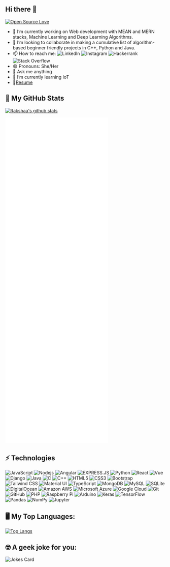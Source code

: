 ## Hi there 👋
[![Open Source Love](https://badges.frapsoft.com/os/v1/open-source.svg?v=102)](https://github.com/ellerbrock/open-source-badge/)

- 🔭 I’m currently working on Web development with MEAN and MERN stacks, Machine Learning and Deep Learning Algorithms.
- 👯 I’m looking to collaborate in making a cumulative list of algorithm-based beginner friendly projects in C++, Python and Java.
- 📫 How to reach me: ![LinkedIn](https://img.shields.io/badge/linkedin%20-%230077B5.svg?&style=flat-square&logo=linkedin&logoColor=white) ![Instagram](https://img.shields.io/badge/rakshaa_viswanathan%20-%23E4405F.svg?&style=flat-square&logo=Instagram&logoColor=white) ![Hackerrank](https://img.shields.io/badge/-Hackerrank-2EC866?style=flat-square&logo=HackerRank&logoColor=white) ![Stack Overflow](https://img.shields.io/badge/-Stack%20overflow-FE7A16?style=flat-square&logo=stack-overflow&logoColor=white)
- 😄 Pronouns: She/Her
- 💬 Ask me anything
- 🌱 I’m currently learning IoT
- 📝[Resume](https://drive.google.com/file/d/1cic8e6wvwAAHHhIXNlh05ZCsYkpmejzL/view?usp=sharing)

## :pushpin: My GitHub Stats
[![Rakshaa's github stats](https://github-readme-stats.vercel.app/api?username=rakshaa2000&count_private=true&show_icons=true&theme=gruvbox&include_all_commits=true)](https://github.com/anuraghazra/github-readme-stats)

![Metrics](/github-metrics.svg)

## ⚡ Technologies

![JavaScript](https://img.shields.io/badge/-JavaScript-black?style=flat-square&logo=javascript)
![Nodejs](https://img.shields.io/badge/-Nodejs-black?style=flat-square&logo=Node.js)
![Angular](https://img.shields.io/badge/angular%20-%23DD0031.svg?&style=flat-square&logo=angular&logoColor=white)
![EXPRESS.JS](https://img.shields.io/badge/express.js%20-%23404d59.svg?&style=flat-square)
![Python](https://img.shields.io/badge/-Python-black?style=flat-square&logo=Python)
![React](https://img.shields.io/badge/-React-black?style=flat-square&logo=react)
![Vue](https://img.shields.io/badge/vuejs%20-%2335495e.svg?&style=flat-square&logo=vue.js&logoColor=%234FC08D)
![Django](https://img.shields.io/badge/django%20-%23092E20.svg?logo=django&style=flat-square&logoColor=white)
![Java](https://img.shields.io/badge/-java-E34A86?style=flat-square&logo=java)
![C](https://img.shields.io/badge/c%20-%2300599C.svg?&style=flat-square&logo=c)
![C++](https://img.shields.io/badge/-C++-00599C?style=flat-square&logo=c)
![HTML5](https://img.shields.io/badge/-HTML5-E34F26?style=flat-square&logo=html5&logoColor=white)
![CSS3](https://img.shields.io/badge/-CSS3-1572B6?style=flat-square&logo=css3)
![Bootstrap](https://img.shields.io/badge/-Bootstrap-563D7C?style=flat-square&logo=bootstrap)
![Tailwind CSS](https://img.shields.io/badge/tailwindcss%20-%2338B2AC.svg?&style=flat-square&logo=tailwind-css&logoColor=white)
![Material UI](https://img.shields.io/badge/material%20ui%20-%230081CB.svg?logo=material-ui&logoColor=white&style=flat-square)
![TypeScript](https://img.shields.io/badge/-TypeScript-007ACC?style=flat-square&logo=typescript)
![MongoDB](https://img.shields.io/badge/-MongoDB-black?style=flat-square&logo=mongodb)
![MySQL](https://img.shields.io/badge/-MySQL-black?style=flat-square&logo=mysql)
![SQLite](https://img.shields.io/badge/sqlite-%2307405e.svg?&style=flat-square&logo=sqlite&logoColor=white)
![DigitalOcean](https://img.shields.io/badge/-Digital%20Ocean-darkblue?style=flat-square&logo=digitalocean)
![Amazon AWS](https://img.shields.io/badge/Amazon%20AWS-232F3E?style=flat-square&logo=amazon-aws)
![Microsoft Azure](https://img.shields.io/badge/Microsoft%20Azure-232F7E?style=flat-square&logo=microsoft-azure)
![Google Cloud](https://img.shields.io/badge/Google%20Cloud-black?style=flat-square&logo=google-cloud)
![Git](https://img.shields.io/badge/-Git-black?style=flat-square&logo=git)
![GitHub](https://img.shields.io/badge/-GitHub-181717?style=flat-square&logo=github)
![PHP](https://img.shields.io/badge/php-%23777BB4.svg?&style=flat-square&logo=php&logoColor=white)
![Raspberry Pi](https://img.shields.io/badge/-Raspberry%20Pi-C51A4A?style=flat-square&logo=Raspberry-Pi)
![Arduino](https://img.shields.io/badge/-Arduino-00979D?style=flat-square&logo=Arduino&logoColor=white)
![Keras](https://img.shields.io/badge/Keras%20-%23D00000.svg?&style=flat-square&logo=Keras)
![TensorFlow](https://img.shields.io/badge/TensorFlow%20-%23FF6F00.svg?&style=flat-square&logo=TensorFlow&logoColor=white)
![Pandas](https://img.shields.io/badge/pandas%20-%23150458.svg?&style=flat-square&logo=pandas)
![NumPy](https://img.shields.io/badge/numpy%20-%23013243.svg?&style=flat-square&logo=numpy)
![Jupyter](https://img.shields.io/badge/Jupyter%20-%23F37626.svg?&style=flat-square&logo=Jupyter&logoColor=white)


## :desktop_computer: My Top Languages:
[![Top Langs](https://github-readme-stats.vercel.app/api/top-langs/?username=rakshaa2000&langs_count=10&layout=compact&theme=gruvbox)](https://github.com/anuraghazra/github-readme-stats)



## :nerd_face: A geek joke for you: 
<img src="https://readme-jokes.vercel.app/api" alt="Jokes Card" />
